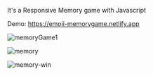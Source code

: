 
It's a Responsive Memory game with Javascript 

Demo: https://emoji-memorygame.netlify.app

![memoryGame1](https://github.com/Hadis-jamali/Memory-game/assets/132214893/afe42861-4ff1-40c1-a7bc-5ce6a9f9cbbb)

![memory](https://github.com/Hadis-jamali/Memory-game/assets/132214893/ef080cae-835f-4f09-bb0d-5b03a3cb4cb3)

![memory-win](https://github.com/Hadis-jamali/Memory-game/assets/132214893/f76eddd6-c456-4903-9463-a971d9080266)
